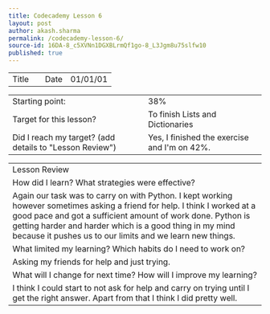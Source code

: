 ```yaml
---
title: Codecademy Lesson 6
layout: post
author: akash.sharma
permalink: /codecademy-lesson-6/
source-id: 16DA-8_c5XVNn1DGXBLrmQf1go-8_L3Jgm8u75slfw10
published: true
---
```

<table>
  <tr>
    <td>Title</td>
    <td></td>
    <td>Date</td>
    <td>01/01/01</td>
  </tr>
</table>


<table>
  <tr>
    <td>Starting point:</td>
    <td>38%</td>
  </tr>
  <tr>
    <td>Target for this lesson?</td>
    <td>To finish Lists and Dictionaries </td>
  </tr>
  <tr>
    <td>Did I reach my target? 
(add details to "Lesson Review")</td>
    <td>Yes, I finished the exercise and I'm on 42%.</td>
  </tr>
</table>


<table>
  <tr>
    <td>Lesson Review</td>
  </tr>
  <tr>
    <td>How did I learn? What strategies were effective? </td>
  </tr>
  <tr>
    <td>Again our task was to carry on with Python. I kept working however sometimes asking a friend for help. I think I worked at a good pace and got a sufficient amount of work done. Python is getting harder and harder which is a good thing in my mind because it pushes us to our limits and we learn new things.</td>
  </tr>
  <tr>
    <td>What limited my learning? Which habits do I need to work on? </td>
  </tr>
  <tr>
    <td>Asking my friends for help and just trying.</td>
  </tr>
  <tr>
    <td>What will I change for next time? How will I improve my learning?</td>
  </tr>
  <tr>
    <td>I think I could start to not ask for help and carry on trying until I get the right answer. Apart from that I think I did pretty well.</td>
  </tr>
</table>


